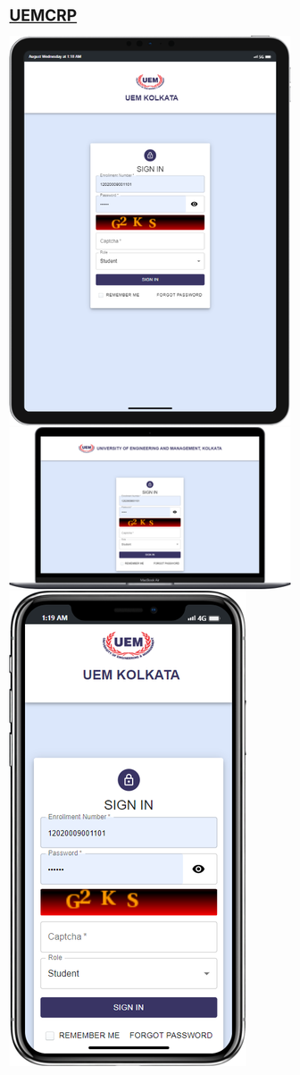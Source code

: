 # [UEMCRP](https://uemcrp.netlify.app)

![img](./assets/ipad_login.png)
![img](./assets/macbook.png)
![img](./assets/mobile.png)
